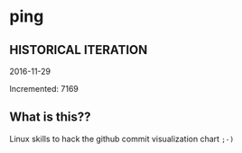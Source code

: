 # ping

## HISTORICAL ITERATION
2016-11-29

Incremented: 7169

## What is this?? 
Linux skills to hack the github commit visualization chart `;-)`
